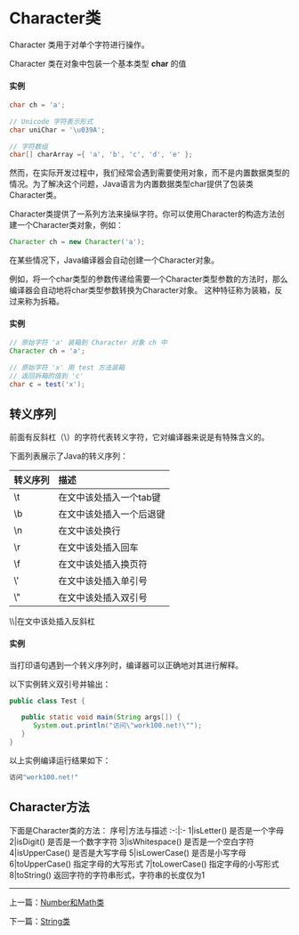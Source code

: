 
# <a id="Character类" style="padding-top: 60px;">Character类</a>

Character 类用于对单个字符进行操作。

Character 类在对象中包装一个基本类型 **char** 的值

#### 实例

```java
char ch = 'a';
 
// Unicode 字符表示形式
char uniChar = '\u039A'; 
 
// 字符数组
char[] charArray ={ 'a', 'b', 'c', 'd', 'e' };
```

然而，在实际开发过程中，我们经常会遇到需要使用对象，而不是内置数据类型的情况。为了解决这个问题，Java语言为内置数据类型char提供了包装类Character类。

Character类提供了一系列方法来操纵字符。你可以使用Character的构造方法创建一个Character类对象，例如：

```java
Character ch = new Character('a');
```

在某些情况下，Java编译器会自动创建一个Character对象。

例如，将一个char类型的参数传递给需要一个Character类型参数的方法时，那么编译器会自动地将char类型参数转换为Character对象。 这种特征称为装箱，反过来称为拆箱。

#### 实例

```java
// 原始字符 'a' 装箱到 Character 对象 ch 中
Character ch = 'a';
 
// 原始字符 'x' 用 test 方法装箱
// 返回拆箱的值到 'c'
char c = test('x');
```


## <a id="转义序列" style="padding-top: 60px;">转义序列</a>

前面有反斜杠（\）的字符代表转义字符，它对编译器来说是有特殊含义的。

下面列表展示了Java的转义序列：

转义序列|描述
:-|:-
\t|在文中该处插入一个tab键
\b|在文中该处插入一个后退键
\n|在文中该处换行
\r|在文中该处插入回车
\f|在文中该处插入换页符
\\'|在文中该处插入单引号
\\"|在文中该处插入双引号
\\\\|在文中该处插入反斜杠

#### 实例

当打印语句遇到一个转义序列时，编译器可以正确地对其进行解释。

以下实例转义双引号并输出：

```java
public class Test {
 
   public static void main(String args[]) {
      System.out.println("访问\"work100.net!\"");
   }
}
```

以上实例编译运行结果如下：

```cmd
访问"work100.net!"
```


## <a id="Character方法" style="padding-top: 60px;">Character方法</a>

下面是Character类的方法：
序号|方法与描述
:-:|:-
1|isLetter() 是否是一个字母
2|isDigit() 是否是一个数字字符
3|isWhitespace() 是否是一个空白字符
4|isUpperCase() 是否是大写字母
5|isLowerCase() 是否是小写字母
6|toUpperCase() 指定字母的大写形式
7|toLowerCase() 指定字母的小写形式
8|toString() 返回字符的字符串形式，字符串的长度仅为1

----------

上一篇：<a href="/training/java-number-math.html">Number和Math类</a>

下一篇：<a href="/training/java-string.html">String类</a>
